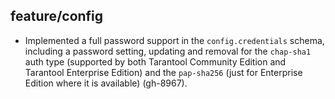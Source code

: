 ## feature/config

* Implemented a full password support in the `config.credentials` schema,
  including a password setting, updating and removal for the `chap-sha1`
  auth type (supported by both Tarantool Community Edition and Tarantool
  Enterprise Edition) and the `pap-sha256` (just for Enterprise Edition
  where it is available) (gh-8967).
